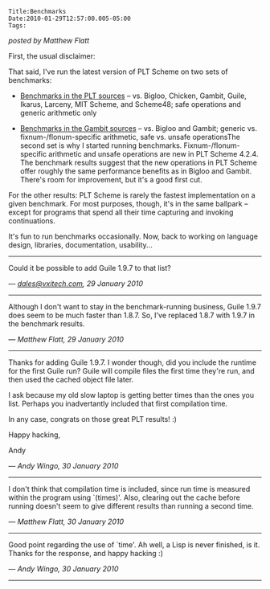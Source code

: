 
    Title:Benchmarks
    Date:2010-01-29T12:57:00.005-05:00
    Tags:

*posted by Matthew Flatt*

First, the usual disclaimer:


That said, I've run the latest version of PLT Scheme on two sets of benchmarks:

* [Benchmarks in the PLT sources](http://www.cs.utah.edu/%7Emflatt/benchmarks-20100126/log3/Benchmarks.html) – vs. Bigloo, Chicken, Gambit, Guile, Ikarus, Larceny, MIT Scheme, and Scheme48; safe operations and generic arithmetic only

* [Benchmarks in the Gambit sources](http://www.cs.utah.edu/%7Emflatt/benchmarks-20100126/log1/Gambit_20benchmarks.html) – vs. Bigloo and Gambit; generic vs. fixnum-/flonum-specific arithmetic, safe vs. unsafe operationsThe second set is why I started running benchmarks. Fixnum-/flonum-specific arithmetic and unsafe operations are new in PLT Scheme 4.2.4. The benchmark results suggest that the new operations in PLT Scheme offer roughly the same performance benefits as in Bigloo and Gambit. There's room for improvement, but it's a good first cut.


For the other results: PLT Scheme is rarely the fastest implementation on a given benchmark. For most purposes, though, it's in the same ballpark – except for programs that spend all their time capturing and invoking continuations.


It's fun to run benchmarks occasionally. Now, back to working on language design, libraries, documentation, usability...

<!-- more -->



* * *

Could it be possible to add Guile 1.9.7 to that list?

— *dales@vxitech.com, 29 January 2010*

* * *

Although I don't want to stay in the benchmark-running business, Guile 1.9.7 does seem to be much faster than 1.8.7. So, I've replaced 1.8.7 with 1.9.7 in the benchmark results.

— *Matthew Flatt, 29 January 2010*

* * *

Thanks for adding Guile 1.9.7. I wonder though, did you include the runtime for the first Guile run? Guile will compile files the first time they're run, and then used the cached object file later.

I ask because my old slow laptop is getting better times than the ones you list. Perhaps you inadvertantly included that first compilation time.

In any case, congrats on those great PLT results! :)

Happy hacking,

Andy

— *Andy Wingo, 30 January 2010*

* * *

I don't think that compilation time is included, since run time is measured within the program using `(times)'. Also, clearing out the cache before running doesn't seem to give different results than running a second time.

— *Matthew Flatt, 30 January 2010*

* * *

Good point regarding the use of `time'. Ah well, a Lisp is never finished, is it. Thanks for the response, and happy hacking :)

— *Andy Wingo, 30 January 2010*

* * *

